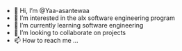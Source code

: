 - 👋 Hi, I’m @Yaa-asantewaa
- 👀 I’m interested in the alx software engineering program
- 🌱 I’m currently learning software engineering
- 💞️ I’m looking to collaborate on projects
- 📫 How to reach me ...

<!---
Yaa-asantewaa/Yaa-asantewaa is a ✨ special ✨ repository because its `README.md` (this file) appears on your GitHub profile.
You can click the Preview link to take a look at your changes.
--->
